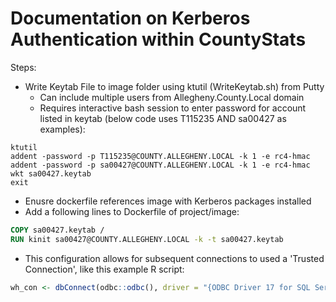 # Documentation on Kerberos Authentication within CountyStats

Steps:
- Write Keytab File to image folder using ktutil (WriteKeytab.sh) from Putty
  - Can include multiple users from Allegheny.County.Local domain 
  - Requires interactive bash session to enter password for account listed in keytab (below code uses T115235 AND sa00427 as examples):
```shell
ktutil
addent -password -p T115235@COUNTY.ALLEGHENY.LOCAL -k 1 -e rc4-hmac
addent -password -p sa00427@COUNTY.ALLEGHENY.LOCAL -k 1 -e rc4-hmac
wkt sa00427.keytab
exit
```
- Enusre dockerfile references image with Kerberos packages installed
- Add a following lines to Dockerfile of project/image:
```dockerfile
COPY sa00427.keytab /
RUN kinit sa00427@COUNTY.ALLEGHENY.LOCAL -k -t sa00427.keytab
```
- This configuration allows for subsequent connections to used a 'Trusted Connection', like this example R script:
```r
wh_con <- dbConnect(odbc::odbc(), driver = "{ODBC Driver 17 for SQL Server}", server = wh_host, database = wh_db, UID = wh_user, pwd = wh_pass, Trusted_Connection = "Yes")
```
